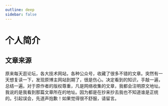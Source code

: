 ```yaml
---
outline: deep
sidebar: false
---
```


# 个人简介

## 文章来源

原来每天逛论坛，各大技术网站，各种公众号，收藏了很多不错的文章。突然有一天想复读一下，发现原博主网站到期了，很是伤心。决定看到的知识，手敲一遍，总结一遍。对于原作者的版权尊重，凡是网络收集的文章，我都会注明原文地址。我说的是我看到那篇文章所在的地址。因为都是在抄来抄去我也不知道谁是正统的。引起误会，先道声抱歉！如果觉得很不舒服，请留言。
